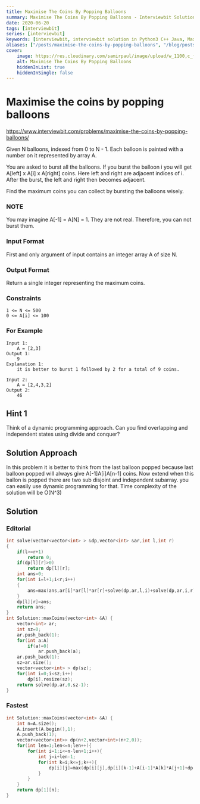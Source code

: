 ```yaml
---
title: Maximise The Coins By Popping Balloons
summary: Maximise The Coins By Popping Balloons - Interviewbit Solution Explained
date: 2020-06-20
tags: [interviewbit]
series: [interviewbit]
keywords: [interviewbit, interviewbit solution in Python3 C++ Java, Maximise The Coins By Popping Balloons solution]
aliases: ["/posts/maximise-the-coins-by-popping-balloons", "/blog/posts/maximise-the-coins-by-popping-balloons", "/maximise-the-coins-by-popping-balloons"]
cover:
    image: https://res.cloudinary.com/samirpaul/image/upload/w_1100,c_fit,co_rgb:FFFFFF,l_text:Arial_70_bold:Maximise The Coins By Popping Balloons - Solution Explained/problem-solving.webp
    alt: Maximise The Coins By Popping Balloons
    hiddenInList: true
    hiddenInSingle: false
---
```


# Maximise the coins by popping balloons

https://www.interviewbit.com/problems/maximise-the-coins-by-popping-balloons/


Given N balloons, indexed from 0 to N - 1. Each balloon is painted with a number on it represented by array A.

You are asked to burst all the balloons. If you burst the balloon i you will get A[left] x A[i] x A[right] coins. Here left and right are adjacent indices of i. After the burst, the left and right then becomes adjacent.

Find the maximum coins you can collect by bursting the balloons wisely.

### NOTE

You may imagine A[-1] = A[N] = 1. They are not real. Therefore, you can not burst them.

### Input Format

First and only argument of input contains an integer array A of size N.

### Output Format

Return a single integer representing the maximum coins.

### Constraints
```
1 <= N <= 500
0 <= A[i] <= 100
```
### For Example
```
Input 1:
    A = [2,3]
Output 1:
    9
Explanation 1:
    it is better to burst 1 followed by 2 for a total of 9 coins.

Input 2:
    A = [2,4,3,2] 
Output 2:
    46
```

## Hint 1

Think of a dynamic programming approach. Can you find overlapping and independent states using divide and conquer?

## Solution Approach

In this problem it is better to think from the last balloon popped because last balloon popped will always give A[-1]A[i]A[n-1] coins.
Now extend when this ballon is popped there are two sub disjoint and independent subarray. you can easily use dynamic programming for that.
Time complexity of the solution will be O(N^3)


## Solution
### Editorial

```cpp
int solve(vector<vector<int> > &dp,vector<int> &ar,int l,int r)
{
    if(l>=r+1)
        return 0;
    if(dp[l][r]>0)
        return dp[l][r];
    int ans=0;
    for(int i=l+1;i<r;i++)
    {
        ans=max(ans,ar[i]*ar[l]*ar[r]+solve(dp,ar,l,i)+solve(dp,ar,i,r));
    }
    dp[l][r]=ans;
    return ans;
}
int Solution::maxCoins(vector<int> &A) {
    vector<int> ar;
    int sz=0;
    ar.push_back(1);
    for(int a:A)
        if(a!=0)
            ar.push_back(a);
    ar.push_back(1);
    sz=ar.size();
    vector<vector<int> > dp(sz);
    for(int i=0;i<sz;i++)
        dp[i].resize(sz);
    return solve(dp,ar,0,sz-1);
}

```

### Fastest
```cpp
int Solution::maxCoins(vector<int> &A) {
    int n=A.size();
    A.insert(A.begin(),1);
    A.push_back(1);
    vector<vector<int>> dp(n+2,vector<int>(n+2,0));
    for(int len=1;len<=n;len++){
        for(int i=1;i<=n-len+1;i++){
            int j=i+len-1;
            for(int k=i;k<=j;k++){
                dp[i][j]=max(dp[i][j],dp[i][k-1]+A[i-1]*A[k]*A[j+1]+dp[k+1][j]);
            }
        }
    }
    return dp[1][n];
}
```
